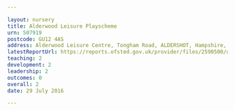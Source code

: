 ```yaml
---

layout: nursery
title: Alderwood Leisure Playscheme
urn: 507919
postcode: GU12 4AS
address: Alderwood Leisure Centre, Tongham Road, ALDERSHOT, Hampshire, GU12 4AS
latestReportUrl: https://reports.ofsted.gov.uk/provider/files/2590500/urn/507919.pdf
teaching: 2
development: 2
leadership: 2
outcomes: 0
overall: 2
date: 29 July 2016

---
```

